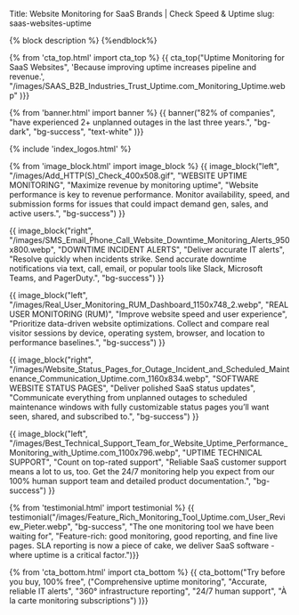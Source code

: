 Title: Website Monitoring for SaaS Brands | Check Speed & Uptime
slug: saas-websites-uptime

{% block description %}
<meta name="description" content="Website monitoring for B2B software companies. Test uptime, deliver alerts, monitor real user sessions, and create branded status pages. 100% free trial.">
{%endblock%}

{% from 'cta_top.html' import cta_top %} 
{{ cta_top("Uptime Monitoring for SaaS Websites",
  'Because improving uptime increases pipeline and revenue.',
  "/images/SAAS_B2B_Industries_Trust_Uptime.com_Monitoring_Uptime.webp"
)}}


{% from 'banner.html' import banner %} 
{{ banner("<span class='text-success'>82%</span> of companies",
  "have experienced 2+ unplanned outages in the last three years.",
  "bg-dark",
  "bg-success",
  "text-white"
)}}

 <div class="container bg-white my-5">
  {% include 'index_logos.html' %}
 </div>

{% from 'image_block.html' import image_block %}
{{ image_block("left", "/images/Add_HTTP(S)_Check_400x508.gif",
"WEBSITE UPTIME MONITORING",
"Maximize revenue by monitoring uptime",
"Website performance is key to revenue performance. Monitor availability, speed, and submission forms for issues that could impact demand gen, sales, and active users.",
"bg-success") }}

{{ image_block("right", "/images/SMS_Email_Phone_Call_Website_Downtime_Monitoring_Alerts_950x800.webp",
"DOWNTIME INCIDENT ALERTS",
"Deliver accurate IT alerts",
"Resolve quickly when incidents strike. Send accurate downtime notifications via text, call, email, or popular tools like Slack, Microsoft Teams, and PagerDuty.",
"bg-success") }}

{{ image_block("left", "/images/Real_User_Monitoring_RUM_Dashboard_1150x748_2.webp",
"REAL USER MONITORING (RUM)",
"Improve website speed and user experience",
"Prioritize data-driven website optimizations. Collect and compare real visitor sessions by device, operating system, browser, and location to performance baselines.",
"bg-success") }}

{{ image_block("right", "/images/Website_Status_Pages_for_Outage_Incident_and_Scheduled_Maintenance_Communication_Uptime.com_1160x834.webp",
"SOFTWARE WEBSITE STATUS PAGES",
"Deliver polished SaaS status updates",
"Communicate everything from unplanned outages to scheduled maintenance windows with fully customizable status pages you’ll want seen, shared, and subscribed to.",
"bg-success") }}

{{ image_block("left", "/images/Best_Technical_Support_Team_for_Website_Uptime_Performance_Monitoring_with_Uptime.com_1100x796.webp",
"UPTIME TECHNICAL SUPPORT",
"Count on top-rated support",
"Reliable SaaS customer support means a lot to us, too. Get the 24/7 monitoring help you expect from our 100% human support team and detailed product documentation.",
"bg-success") }}


{% from 'testimonial.html' import testimonial %}
{{ testimonial("/images/Feature_Rich_Monitoring_Tool_Uptime.com_User_Review_Pieter.webp",
  "bg-success",
  "The one monitoring tool we have been waiting for",
  "Feature-rich: good monitoring, good reporting, and fine live pages. SLA reporting is now a piece of cake, we deliver SaaS software - where uptime is a critical factor.")}}


{% from 'cta_bottom.html' import cta_bottom %} 
{{ cta_bottom("Try before you buy, 100% free",
  ("Comprehensive uptime monitoring", 
  "Accurate, reliable IT alerts",
  "360° infrastructure reporting",
  "24/7 human support",
  "À la carte monitoring subscriptions")
  )}}
